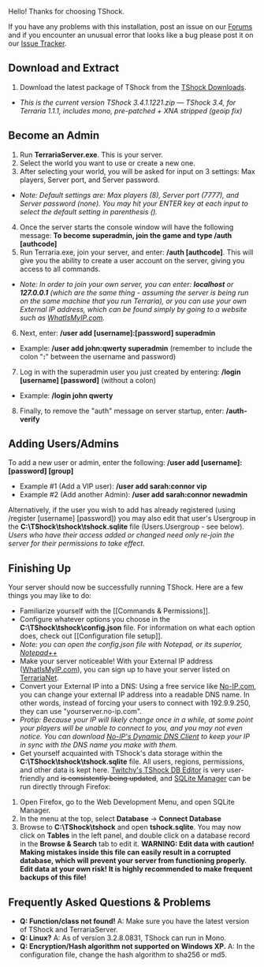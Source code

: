 Hello! Thanks for choosing TShock. 

If you have any problems with this installation, post an issue on our [Forums](http://tshock.co/xf/index.php) and if you encounter an unusual error that looks like a bug please post it on our [Issue Tracker](http://ci.tshock.co:8080/secure/IssueNavigator.jspa?mode=hide&requestId=10001).

## Download and Extract
1. Download the latest package of TShock from the [TShock Downloads](https://github.com/TShock/TShock/downloads).
 * _This is the current version TShock 3.4.1.1221.zip — TShock 3.4, for Terraria 1.1.1, includes mono, pre-patched + XNA stripped (geoip fix)_

## Become an Admin
1. Run **TerrariaServer.exe**. This is your server.
2. Select the world you want to use or create a new one.
3. After selecting your world, you will be asked for input on 3 settings: Max players, Server port, and Server password.
 * _Note: Default settings are: Max players (8), Server port (7777), and Server password (none). You may hit your ENTER key at each input to select the default setting in parenthesis ()._
4. Once the server starts the console window will have the following message: **To become superadmin, join the game and type /auth [authcode]**
5. Run Terraria.exe, join your server, and enter: **/auth [authcode]**. This will give you the ability to create a user account on the server, giving you access to all commands. 
 * _Note: In order to join your own server, you can enter: **localhost** or **127.0.0.1** (which are the same thing - assuming the server is being run on the same machine that you run Terraria), or you can use your own External IP address, which can be found simply by going to a website such as [WhatIsMyIP.com](http://www.whatismyip.com/)._
6. Next, enter: **/user add [username]:[password] superadmin**
 * Example: **/user add john:qwerty superadmin** (remember to include the colon "**:**" between the username and password)
7. Log in with the superadmin user you just created by entering: **/login [username] [password]** (without a colon)
 * Example: **/login john qwerty**
8. Finally, to remove the "auth" message on server startup, enter: **/auth-verify**

## Adding Users/Admins
To add a new user or admin, enter the following: **/user add [username]:[password] [group]**

* Example #1 (Add a VIP user): **/user add sarah:connor vip**
* Example #2 (Add another Admin): **/user add sarah:connor newadmin**

Alternatively, if the user you wish to add has already registered (using /register [username] [password]) you may also edit that user's Usergroup in the **C:\TShock\tshock\tshock.sqlite** file (Users.Usergroup - see below). _Users who have their access added or changed need only re-join the server for their permissions to take effect._

## Finishing Up
Your server should now be successfully running TShock. Here are a few things you may like to do:

* Familiarize yourself with the [[Commands & Permissions]].
* Configure whatever options you choose in the **C:\TShock\tshock\config.json** file. For information on what each option does, check out [[Configuration file setup]].
 * _Note: you can open the config.json file with Notepad, or its superior, [Notepad++](http://notepad-plus-plus.org/)_
* Make your server noticeable! With your External IP address ([WhatIsMyIP.com](http://www.whatismyip.com/)), you can sign up to have your server listed on [TerrariaNet](http://terrarianet.com/).
* Convert your External IP into a DNS: Using a free service like [No-IP.com](http://www.no-ip.com/), you can change your external IP address into a readable DNS name. In other words, instead of forcing your users to connect with 192.9.9.250, they can use "yourserver.no-ip.com".
 * _Protip: Because your IP will likely change once in a while, at some point your players will be unable to connect to you, and you may not even notice. You can download [No-IP's Dynamic DNS Client](http://www.no-ip.com/downloads.php) to keep your IP in sync with the DNS name you make with them._
* Get yourself acquainted with TShock's data storage within the **C:\TShock\tshock\tshock.sqlite** file. All users, regions, permissions, and other data is kept here. [Twitchy's TShock DB Editor](https://github.com/TShock/TShock/downloads) is very user-friendly and <s>is consistently being updated</s>, and [SQLite Manager](https://addons.mozilla.org/en-US/firefox/addon/sqlite-manager/) can be run directly through Firefox:
 1. Open Firefox, go to the Web Development Menu, and open SQLite Manager.
 2. In the menu at the top, select **Database** -> **Connect Database**
 3. Browse to **C:\TShock\tshock** and open **tshock.sqlite**. You may now click on **Tables** in the left panel, and double click on a database record in the **Browse & Search** tab to edit it.
**WARNING: Edit data with caution! Making mistakes inside this file can easily result in a corrupted database, which will prevent your server from functioning properly. Edit data at your own risk! It is highly recommended to make frequent backups of this file!**

## Frequently Asked Questions & Problems

* **Q: Function/class not found!** A: Make sure you have the latest version of TShock and TerrariaServer.
* **Q: Linux?** A: As of version 3.2.8.0831, TShock can run in Mono.
* **Q: Encryption/Hash algorithm not supported on Windows XP.** A: In the configuration file, change the hash algorithm to sha256 or md5.